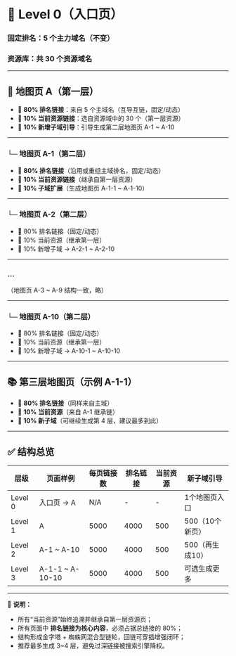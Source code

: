# 🧭 Level 0（入口页）
### 固定排名：5 个主力域名（不变）  
### 资源库：共 30 个资源域名

---

## 📘 地图页 A（第一层）
- 🔗 **80% 排名链接**：来自 5 个主域名（互导互链，固定/动态）
- 📄 **10% 当前资源链接**：选自资源域中的 30 个（第一层资源）
- 🌱 **10% 新增子域引导**：引导生成第二层地图页 A-1 ~ A-10

---

### └─ 地图页 A-1（第二层）
- 🔗 **80% 排名链接**（沿用或重组主域排名，固定/动态）
- 📄 **10% 当前资源链接**（继承自第一层资源）
- 🌱 **10% 子域扩展**（生成地图页 A-1-1 ~ A-1-10）

---

### └─ 地图页 A-2（第二层）
- 🔗 80% 排名链接（固定/动态）
- 📄 10% 当前资源（继承第一层）
- 🌱 10% 新增子域 → A-2-1 ~ A-2-10

---

### ...
（地图页 A-3 ~ A-9 结构一致，略）

---

### └─ 地图页 A-10（第二层）
- 🔗 80% 排名链接（固定/动态）
- 📄 10% 当前资源（继承第一层）
- 🌱 10% 新增子域 → A-10-1 ~ A-10-10

---

## 📚 第三层地图页（示例 A-1-1）
- 🔗 **80% 排名链接**（同样来自主域）
- 📄 **10% 当前资源**（来自 A-1 继承链）
- 🌱 **10% 新子域**（可继续生成第 4 层，建议最多到此）

---

## ✅ 结构总览

| 层级     | 页面样例         | 每页链接数 | 排名链接 | 当前资源 | 新子域引导 |
|----------|------------------|-------------|------------|-------------|----------------|
| Level 0  | 入口页 → A        | N/A         | -          | -           | 1个地图页入口   |
| Level 1  | A                | 5000        | 4000        | 500         | 500（10个新页）|
| Level 2  | A-1 ~ A-10       | 5000        | 4000        | 500         | 500（再生成10）|
| Level 3  | A-1-1 ~ A-10-10  | 5000        | 4000        | 500         | 可选生成更多     |

---

📝 **说明：**
- 所有“当前资源”始终追溯并继承自第一层资源页；
- 所有页面中 **排名链接为核心内容**，必须占据总链接的 80%；
- 结构形成金字塔 + 蜘蛛网混合型链轮，回链可穿插增强闭环；
- 推荐最多生成 3~4 层，避免过深链接被搜索引擎降权。

